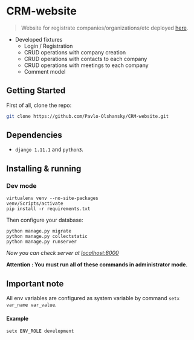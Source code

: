 # CRM-website

> Website for registrate companies/organizations/etc deployed [here](https://my-grand-site-countinue.herokuapp.com).

* Developed fixtures
  * Login / Registration
  * CRUD operations with company creation
  * CRUD operations with contacts to each company
  * CRUD operations with meetings to each company
  * Comment model

## Getting Started

First of all, clone the repo:

```bash
git clone https://github.com/Pavlo-Olshansky/CRM-website.git
```

## Dependencies
* `django 1.11.1` and `python3`.

## Installing & running
### Dev mode
```
virtualenv venv --no-site-packages
venv/Scripts/activate
pip install -r requirements.txt
```
Then configure your database:
```
python manage.py migrate
python manage.py collectstatic
python manage.py runserver
```
*Now you can check server at [localhost:8000](http://localhost:8000)*

**Attention : You must run all of these commands in administrator mode**.

## Important note
All env variables are configured as system variable by command `setx var_name var_value`.
#### Example
`setx ENV_ROLE development`

